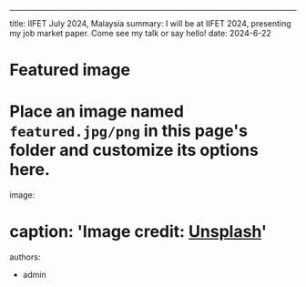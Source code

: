 ---
title: IIFET July 2024, Malaysia
summary: I will be at IIFET 2024, presenting my job market paper. Come see my talk or say hello!
date: 2024-6-22

# Featured image
# Place an image named `featured.jpg/png` in this page's folder and customize its options here.
image:
#  caption: 'Image credit: [**Unsplash**](https://unsplash.com)'

authors:
  - admin
